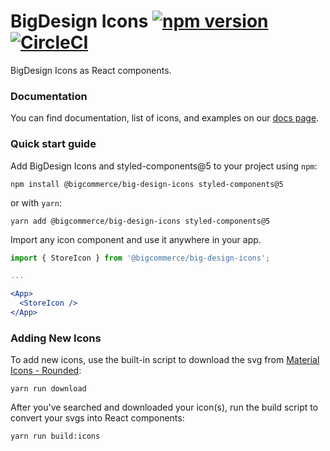 # BigDesign Icons [![npm version](https://img.shields.io/npm/v/@bigcommerce/big-design-icons.svg?style=flat)](https://www.npmjs.com/package/@bigcommerce/big-design) [![CircleCI](https://circleci.com/gh/bigcommerce/big-design.svg?style=shield)](https://circleci.com/gh/bigcommerce/big-design)

BigDesign Icons as React components.

### Documentation

You can find documentation, list of icons, and examples on our [docs page](https://developer.bigcommerce.com/big-design/icons).

### Quick start guide

Add BigDesign Icons and styled-components@5 to your project using `npm`:

```
npm install @bigcommerce/big-design-icons styled-components@5
```

or with `yarn`:

```
yarn add @bigcommerce/big-design-icons styled-components@5
```

Import any icon component and use it anywhere in your app.

```jsx
import { StoreIcon } from '@bigcommerce/big-design-icons';

...

<App>
  <StoreIcon />
</App>
```

### Adding New Icons

To add new icons, use the built-in script to download the svg from [Material Icons - Rounded](https://material.io/resources/icons/?style=round):

```
yarn run download
```

After you've searched and downloaded your icon(s), run the build script to convert your svgs into React components:

```
yarn run build:icons
```
